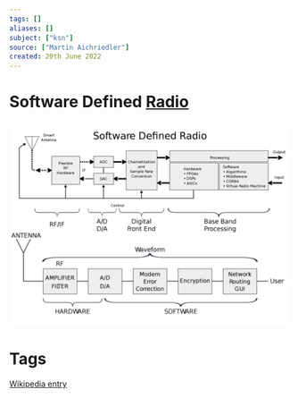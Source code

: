 ```yaml
---
tags: []
aliases: []
subject: ["ksn"]
source: ["Martin Aichriedler"]
created: 20th June 2022
---
```


# Software Defined [Radio](../Rundfunk.md)

![SDR](assets/SDR.png)
---

# Tags

[Wikipedia entry](https://en.wikipedia.org/wiki/Software-defined_radio)

